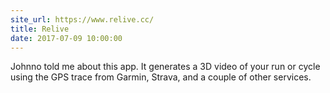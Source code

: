 ```yaml
---
site_url: https://www.relive.cc/
title: Relive
date: 2017-07-09 10:00:00
---
```

Johnno told me about this app. It generates a 3D video of your run or cycle using the GPS trace from Garmin, Strava, and a couple of other services.
